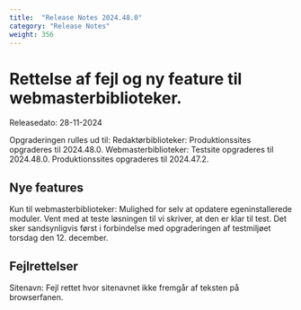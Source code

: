 ```yaml
---
title:  "Release Notes 2024.48.0"
category: "Release Notes"
weight: 356
---  
```


# Rettelse af fejl og ny feature til webmasterbiblioteker. 

Releasedato: 28-11-2024

Opgraderingen rulles ud til: 
Redaktørbiblioteker: Produktionssites opgraderes til 2024.48.0. 
Webmasterbiblioteker: Testsite opgraderes til 2024.48.0. Produktionssites opgraderes til 2024.47.2. 

## Nye features 
Kun til webmasterbiblioteker: Mulighed for selv at opdatere egeninstallerede moduler. Vent med at teste løsningen til vi skriver, at den er klar til test. Det sker sandsynligvis først i forbindelse med opgraderingen af testmiljøet torsdag den 12. december. 

## Fejlrettelser
Sitenavn: Fejl rettet hvor sitenavnet ikke fremgår af teksten på browserfanen. 
